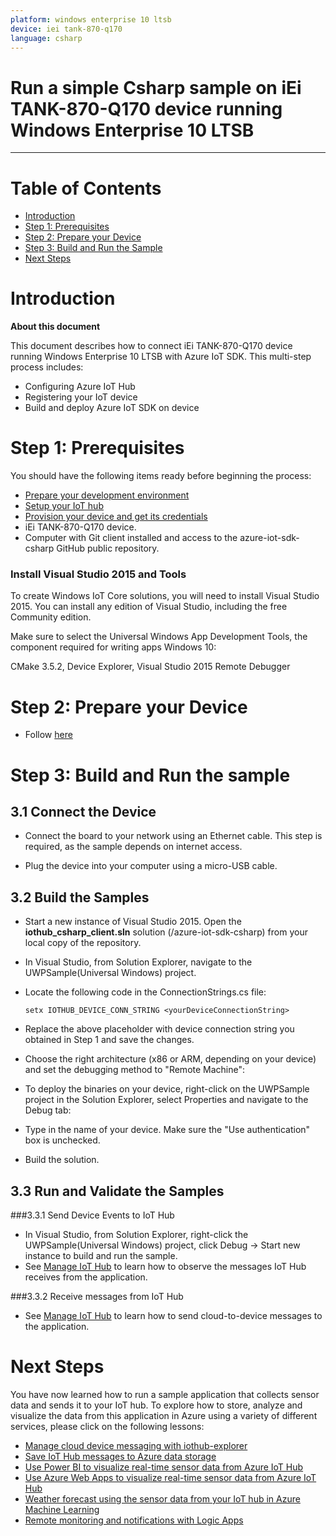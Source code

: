 ```yaml
---
platform: windows enterprise 10 ltsb
device: iei tank-870-q170
language: csharp
---
```


Run a simple Csharp sample on iEi TANK-870-Q170 device running Windows Enterprise 10 LTSB
===
---

# Table of Contents

-   [Introduction](#Introduction)
-   [Step 1: Prerequisites](#Prerequisites)
-   [Step 2: Prepare your Device](#PrepareDevice)
-   [Step 3: Build and Run the Sample](#Build)
-   [Next Steps](#NextSteps)

<a name="Introduction"></a>
# Introduction

**About this document**

This document describes how to connect iEi TANK-870-Q170 device running Windows Enterprise 10 LTSB with Azure IoT SDK. This multi-step process includes:
-   Configuring Azure IoT Hub
-   Registering your IoT device
-   Build and deploy Azure IoT SDK on device

<a name="Prerequisites"></a>
# Step 1: Prerequisites

You should have the following items ready before beginning the process:

-   [Prepare your development environment][setup-devbox-windows]
-   [Setup your IoT hub][lnk-setup-iot-hub]
-   [Provision your device and get its credentials][lnk-manage-iot-hub]
-   iEi TANK-870-Q170 device.
-   Computer with Git client installed and access to the azure-iot-sdk-csharp GitHub public repository.

### Install Visual Studio 2015 and Tools

To create Windows IoT Core solutions, you will need to install Visual Studio 2015. You can install any edition of Visual Studio, including the free Community edition.

Make sure to select the Universal Windows App Development Tools, the component required for writing apps Windows 10:

CMake 3.5.2, Device Explorer, Visual Studio 2015 Remote Debugger

<a name="PrepareDevice"></a>
# Step 2: Prepare your Device

-   Follow [here](https://1drv.ms/b/s!Al3gecRCbu5b3GNSgF-y7636Sr8k)

<a name="Build"></a>
# Step 3: Build and Run the sample
## 3.1 Connect the Device

-   Connect the board to your network using an Ethernet cable. This step is required, as the sample depends on internet access.

-   Plug the device into your computer using a micro-USB cable.

## 3.2 Build the Samples
-   Start a new instance of Visual Studio 2015. Open the **iothub\_csharp\_client.sln** solution (/azure-iot-sdk-csharp) from your local copy of the repository.

-   In Visual Studio, from Solution Explorer, navigate to the UWPSample(Universal Windows) project.

-   Locate the following code in the ConnectionStrings.cs file:

        setx IOTHUB_DEVICE_CONN_STRING <yourDeviceConnectionString>

-   Replace the above placeholder with device connection string you obtained in Step 1 and save the changes.

-   Choose the right architecture (x86 or ARM, depending on your device) and set the debugging method to "Remote Machine":

-   To deploy the binaries on your device, right-click on the UWPSample project in the Solution Explorer, select Properties and navigate to the Debug tab:

-   Type in the name of your device. Make sure the "Use authentication" box is unchecked.

-   Build the solution.

## 3.3 Run and Validate the Samples
###3.3.1 Send Device Events to IoT Hub

-   In Visual Studio, from Solution Explorer, right-click the UWPSample(Universal Windows) project, click Debug -> Start new instance to build and run the sample.
-   See [Manage IoT Hub][lnk-manage-iot-hub] to learn how to observe the messages IoT Hub receives from the application.

###3.3.2 Receive messages from IoT Hub

-   See [Manage IoT Hub][lnk-manage-iot-hub] to learn how to send cloud-to-device messages to the application.

<a name="NextSteps"></a>
# Next Steps

You have now learned how to run a sample application that collects sensor data and sends it to your IoT hub. To explore how to store, analyze and visualize the data from this application in Azure using a variety of different services, please click on the following lessons:

-   [Manage cloud device messaging with iothub-explorer]
-   [Save IoT Hub messages to Azure data storage]
-   [Use Power BI to visualize real-time sensor data from Azure IoT Hub]
-   [Use Azure Web Apps to visualize real-time sensor data from Azure IoT Hub]
-   [Weather forecast using the sensor data from your IoT hub in Azure Machine Learning]
-   [Remote monitoring and notifications with Logic Apps]   

[Manage cloud device messaging with iothub-explorer]: https://docs.microsoft.com/en-us/azure/iot-hub/iot-hub-explorer-cloud-device-messaging
[Save IoT Hub messages to Azure data storage]: https://docs.microsoft.com/en-us/azure/iot-hub/iot-hub-store-data-in-azure-table-storage
[Use Power BI to visualize real-time sensor data from Azure IoT Hub]: https://docs.microsoft.com/en-us/azure/iot-hub/iot-hub-live-data-visualization-in-power-bi
[Use Azure Web Apps to visualize real-time sensor data from Azure IoT Hub]: https://docs.microsoft.com/en-us/azure/iot-hub/iot-hub-live-data-visualization-in-web-apps
[Weather forecast using the sensor data from your IoT hub in Azure Machine Learning]: https://docs.microsoft.com/en-us/azure/iot-hub/iot-hub-weather-forecast-machine-learning
[Remote monitoring and notifications with Logic Apps]: https://docs.microsoft.com/en-us/azure/iot-hub/iot-hub-monitoring-notifications-with-azure-logic-apps
[setup-devbox-windows]: https://github.com/Azure/azure-iot-sdk-csharp/blob/master/doc/devbox_setup.md
[lnk-setup-iot-hub]: ../setup_iothub.md
[lnk-manage-iot-hub]: ../manage_iot_hub.md

